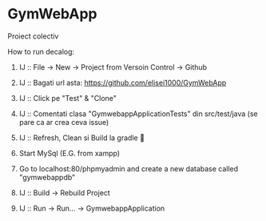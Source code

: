 # GymWebApp
Proiect colectiv


How to run decalog:
1. IJ :: File -> New -> Project from Versoin Control -> Github

2. IJ :: Bagati url asta:     https://github.com/elisei1000/GymWebApp

4. IJ :: Click pe "Test" & "Clone"
5. IJ :: Comentati clasa "GymwebappApplicationTests" din src/test/java (se pare ca ar crea ceva issue)
6. IJ :: Refresh, Clean si Build la gradle 🙂

7. Start MySql (E.G. from xampp)
8. Go to localhost:80/phpmyadmin and create a new database called "gymwebappdb"
9. IJ :: Build -> Rebuild Project
10. IJ :: Run -> Run... -> GymwebappApplication